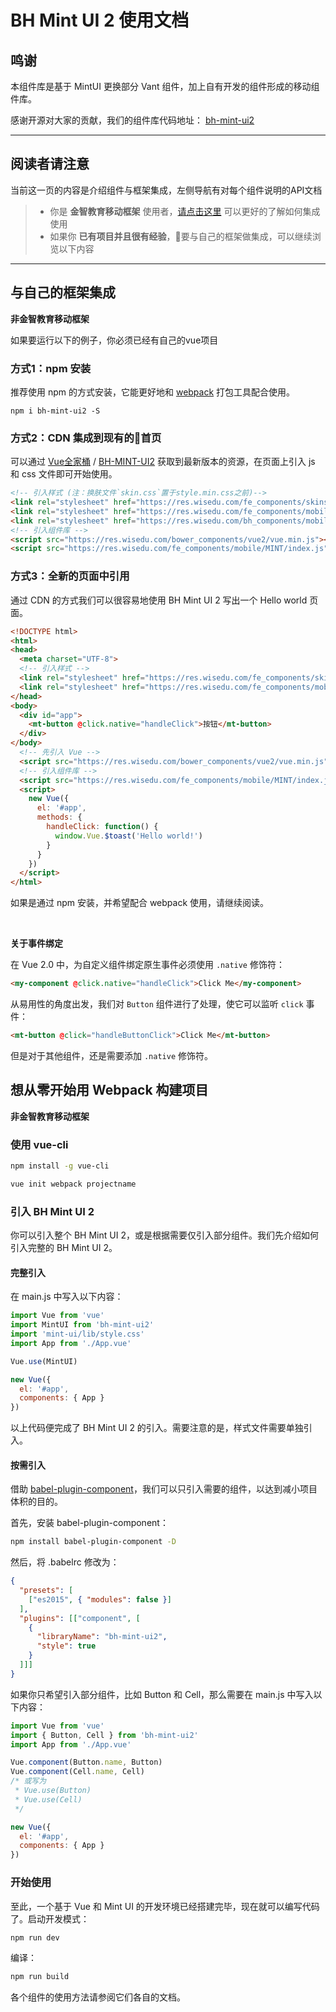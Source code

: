 # BH Mint UI 2 使用文档

## 鸣谢
本组件库是基于 MintUI 更换部分 Vant 组件，加上自有开发的组件形成的移动组件库。

感谢开源对大家的贡献，我们的组件库代码地址： [bh-mint-ui2](https://github.com/wisedu/bh-mint-ui2)


---------

## 阅读者请注意
当前这一页的内容是介绍组件与框架集成，左侧导航有对每个组件说明的API文档
> * 你是 **金智教育移动框架** 使用者，[请点击这里](http://res.wisedu.com/FS/docsite/mobile/mobile.html) 可以更好的了解如何集成使用
> * 如果你 **已有项目并且很有经验**，要与自己的框架做集成，可以继续浏览以下内容

---------

## 与自己的框架集成
**非金智教育移动框架**

如果要运行以下的例子，你必须已经有自己的vue项目

### 方式1：npm 安装
推荐使用 npm 的方式安装，它能更好地和 [webpack](https://webpack.js.org/) 打包工具配合使用。

```shell
npm i bh-mint-ui2 -S
```

### 方式2：CDN 集成到现有的首页

可以通过 [Vue全家桶](https://res.wisedu.com/bower_components/vue2) / [BH-MINT-UI2](https://res.wisedu.com/fe_components/mobile/MINT/) 获取到最新版本的资源，在页面上引入 js 和 css 文件即可开始使用。

```html
<!-- 引入样式 (注：换肤文件`skin.css`置于style.min.css之前)-->
<link rel="stylesheet" href="https://res.wisedu.com/fe_components/skins/mint2.0/skin.css">
<link rel="stylesheet" href="https://res.wisedu.com/fe_components/mobile/MINT/cpdaily/style.min.css">
<link rel="stylesheet" href="https://res.wisedu.com/bh_components/mobile/1.0.0/bh-lib.min.css">
<!-- 引入组件库 -->
<script src="https://res.wisedu.com/bower_components/vue2/vue.min.js"></script>
<script src="https://res.wisedu.com/fe_components/mobile/MINT/index.js"></script>
```


### 方式3：全新的页面中引用
通过 CDN 的方式我们可以很容易地使用 BH Mint UI 2 写出一个 Hello world 页面。


```html
<!DOCTYPE html>
<html>
<head>
  <meta charset="UTF-8">
  <!-- 引入样式 -->
  <link rel="stylesheet" href="https://res.wisedu.com/fe_components/skins/mint2.0/skin.css">
  <link rel="stylesheet" href="https://res.wisedu.com/fe_components/mobile/MINT/style.min.css">
</head>
<body>
  <div id="app">
    <mt-button @click.native="handleClick">按钮</mt-button>
  </div>
</body>
  <!-- 先引入 Vue -->
  <script src="https://res.wisedu.com/bower_components/vue2/vue.min.js"></script>
  <!-- 引入组件库 -->
  <script src="https://res.wisedu.com/fe_components/mobile/MINT/index.js"></script>
  <script>
    new Vue({
      el: '#app',
      methods: {
        handleClick: function() {
          window.Vue.$toast('Hello world!')
        }
      }
    })
  </script>
</html>
```



如果是通过 npm 安装，并希望配合 webpack 使用，请继续阅读。

<br>

**关于事件绑定**

在 Vue 2.0 中，为自定义组件绑定原生事件必须使用 `.native` 修饰符：
<!-- ::: demo -->
```html
<my-component @click.native="handleClick">Click Me</my-component>
```
<!-- ::: -->
从易用性的角度出发，我们对 `Button` 组件进行了处理，使它可以监听 `click` 事件：
<!-- ::: demo -->
```html
<mt-button @click="handleButtonClick">Click Me</mt-button>
```
<!-- ::: -->
但是对于其他组件，还是需要添加 `.native` 修饰符。

<script>
  import { Toast } from 'bh-mint-ui2';
  export default {
    methods:{
      handleClick:function() {
        Toast('Hello world!')
      },
      handleButtonClick:function(){
      }
    }
  };
</script>


## 想从零开始用 Webpack 构建项目
**非金智教育移动框架**

### 使用 vue-cli

```bash
npm install -g vue-cli

vue init webpack projectname
```

### 引入 BH Mint UI 2

你可以引入整个 BH Mint UI 2，或是根据需要仅引入部分组件。我们先介绍如何引入完整的 BH Mint UI 2。

#### 完整引入

在 main.js 中写入以下内容：
```javascript
import Vue from 'vue'
import MintUI from 'bh-mint-ui2'
import 'mint-ui/lib/style.css'
import App from './App.vue'

Vue.use(MintUI)

new Vue({
  el: '#app',
  components: { App }
})
```
以上代码便完成了 BH Mint UI 2 的引入。需要注意的是，样式文件需要单独引入。

#### 按需引入

借助 [babel-plugin-component](https://github.com/QingWei-Li/babel-plugin-component)，我们可以只引入需要的组件，以达到减小项目体积的目的。

首先，安装 babel-plugin-component：

```bash
npm install babel-plugin-component -D
```

然后，将 .babelrc 修改为：
```json
{
  "presets": [
    ["es2015", { "modules": false }]
  ],
  "plugins": [["component", [
    {
      "libraryName": "bh-mint-ui2",
      "style": true
    }
  ]]]
}
```

如果你只希望引入部分组件，比如 Button 和 Cell，那么需要在 main.js 中写入以下内容：

```javascript
import Vue from 'vue'
import { Button, Cell } from 'bh-mint-ui2'
import App from './App.vue'

Vue.component(Button.name, Button)
Vue.component(Cell.name, Cell)
/* 或写为
 * Vue.use(Button)
 * Vue.use(Cell)
 */

new Vue({
  el: '#app',
  components: { App }
})
```

### 开始使用

至此，一个基于 Vue 和 Mint UI 的开发环境已经搭建完毕，现在就可以编写代码了。启动开发模式：

```bash
npm run dev
```

编译：

```bash
npm run build
```
各个组件的使用方法请参阅它们各自的文档。
